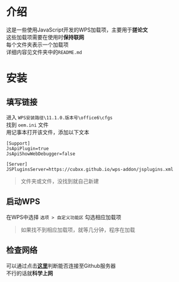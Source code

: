 # 介绍
这是一些使用JavaScript开发的WPS加载项，主要用于**搓论文**  
这些加载项需要在使用时**保持联网**  
每个文件夹表示一个加载项  
详细内容见文件夹中的`README.md`

# 安装
## 填写链接
进入 `WPS安装路径\11.1.0.版本号\office6\cfgs`  
找到 `oem.ini` 文件  
用记事本打开该文件，添加以下文本  
```
[Support]
JsApiPlugin=true
JsApiShowWebDebugger=false

[Server]
JSPluginsServer=https://cubxx.github.io/wps-addon/jsplugins.xml
```
> 文件夹或文件，没找到就自己新建

## 启动WPS  
在WPS中选择 `选项 > 自定义功能区` 勾选相应加载项
> 如果找不到相应加载项，就等几分钟，程序在加载

## 检查网络
可以通过点击[**这里**](https://cubxx.github.io/wps-addon/)判断能否连接至Github服务器  
不行的话就**科学上网**
